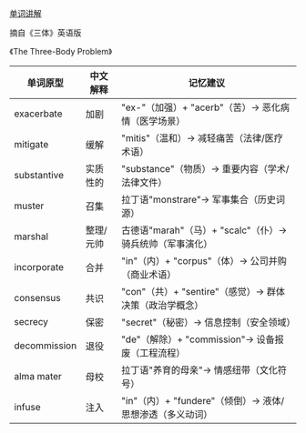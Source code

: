 [单词讲解](https://www.bilibili.com/audio/au4878362?type=1?type=6)

摘自《三体》英语版

《The Three-Body Problem》

| 单词原型        | 中文解释               | 记忆建议                                   |
|---------------|----------------------|------------------------------------------|
| exacerbate    | 加剧                 | "ex-"（加强）+ "acerb"（苦）→ 恶化病情（医学场景）      |
| mitigate      | 缓解                 | "mitis"（温和）→ 减轻痛苦（法律/医疗术语）            |
| substantive   | 实质性的             | "substance"（物质）→ 重要内容（学术/法律文件）         |
| muster        | 召集                 | 拉丁语"monstrare"→ 军事集合（历史词源）              |
| marshal       | 整理/元帅            | 古德语"marah"（马）+ "scalc"（仆）→ 骑兵统帅（军事演化） |
| incorporate   | 合并                 | "in"（内）+ "corpus"（体）→ 公司并购（商业术语）        |
| consensus     | 共识                 | "con"（共）+ "sentire"（感觉）→ 群体决策（政治学概念）   |
| secrecy       | 保密                 | "secret"（秘密）→ 信息控制（安全领域）                |
| decommission  | 退役                 | "de"（解除）+ "commission"→ 设备报废（工程流程）       |
| alma mater    | 母校                 | 拉丁语"养育的母亲"→ 情感纽带（文化符号）               |
| infuse        | 注入                 | "in"（内）+ "fundere"（倾倒）→ 液体/思想渗透（多义动词） |